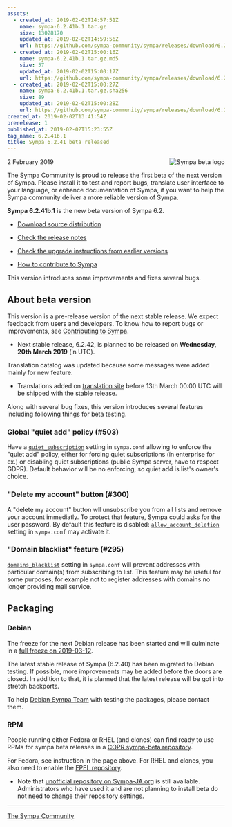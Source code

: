 ```yaml
---
assets:
  - created_at: 2019-02-02T14:57:51Z
    name: sympa-6.2.41b.1.tar.gz
    size: 13028170
    updated_at: 2019-02-02T14:59:56Z
    url: https://github.com/sympa-community/sympa/releases/download/6.2.41b.1/sympa-6.2.41b.1.tar.gz
  - created_at: 2019-02-02T15:00:16Z
    name: sympa-6.2.41b.1.tar.gz.md5
    size: 57
    updated_at: 2019-02-02T15:00:17Z
    url: https://github.com/sympa-community/sympa/releases/download/6.2.41b.1/sympa-6.2.41b.1.tar.gz.md5
  - created_at: 2019-02-02T15:00:27Z
    name: sympa-6.2.41b.1.tar.gz.sha256
    size: 89
    updated_at: 2019-02-02T15:00:28Z
    url: https://github.com/sympa-community/sympa/releases/download/6.2.41b.1/sympa-6.2.41b.1.tar.gz.sha256
created_at: 2019-02-02T13:41:54Z
prerelease: 1
published_at: 2019-02-02T15:23:55Z
tag_name: 6.2.41b.1
title: Sympa 6.2.41 beta released
---
```


<img align="right" src="https://www.sympa.org/_media/logos/old/sympa_beta.png" title="Sympa beta logo"/> 2 February 2019

The Sympa Community is proud to release the first beta of the next version of Sympa. Please install it to test and report bugs, translate user interface to your language, or enhance documentation of Sympa, if you want to help the Sympa community deliver a more reliable version of Sympa.

**Sympa 6.2.41b.1** is the new beta version of Sympa 6.2.

  - [Download source distribution](https://github.com/sympa-community/sympa/releases/download/6.2.41b.1/sympa-6.2.41b.1.tar.gz)

  - [Check the release notes](https://github.com/sympa-community/sympa/blob/6.2.41b.1/NEWS.md)

  - [Check the upgrade instructions from earlier versions](https://sympa-community.github.io/manual/upgrade/notes.html)

  - [How to contribute to Sympa](https://github.com/sympa-community/sympa/blob/6.2.41b.1/CONTRIBUTING.md)

This version introduces some improvements and fixes several bugs.

About beta version
---------------------  

This version is a pre-release version of the next stable release.  We expect feedback from users and developers.  To know how to report bugs or improvements, see [Contributing to Sympa](https://github.com/sympa-community/sympa/blob/6.2.41b.1/CONTRIBUTING.md).

  - Next stable release, 6.2.42, is planned to be released on **Wednesday, 20th March 2019** (in UTC).

Translation catalog was updated because some messages were added mainly for new feature.

  - Translations added on [translation site](https://translate.sympa.org/) before 13th March 00:00 UTC will be shipped with the stable release.

Along with several bug fixes, this version introduces several features including following things for beta testing.  

### Global "quiet add" policy (#503)

Have a  [`quiet_subscription`](https://sympa-community.github.io/manual/man/sympa.conf.5.html#quiet_subscription) setting in `sympa.conf` allowing to enforce the "quiet add" policy, either for forcing quiet subscriptions (in enterprise for ex.) or disabling quiet subscriptions (public Sympa server, have to respect GDPR).  Default behavior will be no enforcing, so quiet add is list's owner's choice.

### "Delete my account" button (#300)

A "delete my account" button wll unsubscribe you from all lists and remove your account immediatly.  To protect that feature, Sympa could asks for the user password.  By default this feature is disabled: [`allow_account_deletion`](https://sympa-community.github.io/manual/man/sympa.conf.5.html#allow_account_deletion) setting in `sympa.conf` may activate it.

### "Domain blacklist" feature (#295)

[`domains_blacklist`](https://sympa-community.github.io/manual/man/sympa.conf.5.html#domains_blacklist) setting in `sympa.conf` will prevent addresses with particular domain(s) from subscribing to list.  This feature may be useful for some purposes, for example not to register addresses with domains no longer providing mail service.

Packaging
---------

### Debian

The freeze for the next Debian release has been started and will culminate in a [full freeze on 2019-03-12](https://release.debian.org/buster/freeze_policy.html).

The latest stable release of Sympa (6.2.40) has been migrated to Debian testing. If possible, more improvements may be added before the doors are closed.  In addition to that, it is planned that the latest release will be got into stretch backports.

To help [Debian Sympa Team](https://qa.debian.org/developer.php?login=sympa%40packages.debian.org) with testing the packages, please contact them.

### RPM

People running either Fedora or RHEL (and clones) can find ready to use RPMs for sympa beta releases in a [COPR sympa-beta repository](https://copr.fedorainfracloud.org/coprs/xavierb/sympa-beta/).

For Fedora, see instruction in the page above.  For RHEL and clones, you also need to enable the [EPEL repository](https://www.fedoraproject.org/wiki/EPEL).

  * Note that [unofficial repository on Sympa-JA.org](http://sympa-ja.org/download/rhel/) is still available.  Administrators who have used it and are not planning to install beta do not need to change their repository settings.

----
[The Sympa Community](https://github.com/sympa-community)
